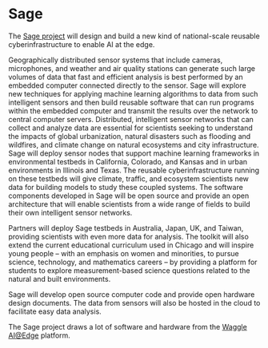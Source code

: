 # Sage

The [Sage project](https://sagecontinuum.org/) will design and build a new kind of national-scale reusable cyberinfrastructure to enable AI at the edge.

Geographically distributed sensor systems that include cameras, microphones, and weather and air quality stations can generate such large volumes of data that fast and efficient analysis is best performed by an embedded computer connected directly to the sensor. Sage will explore new techniques for applying machine learning algorithms to data from such intelligent sensors and then build reusable software that can run programs within the embedded computer and transmit the results over the network to central computer servers. Distributed, intelligent sensor networks that can collect and analyze data are essential for scientists seeking to understand the impacts of global urbanization, natural disasters such as flooding and wildfires, and climate change on natural ecosystems and city infrastructure. Sage will deploy sensor nodes that support machine learning frameworks in environmental testbeds in California, Colorado, and Kansas and in urban environments in Illinois and Texas. The reusable cyberinfrastructure running on these testbeds will give climate, traffic, and ecosystem scientists new data for building models to study these coupled systems. The software components developed in Sage will be open source and provide an open architecture that will enable scientists from a wide range of fields to build their own intelligent sensor networks.

Partners will deploy Sage testbeds in Australia, Japan, UK, and Taiwan, providing scientists with even more data for analysis. The toolkit will also extend the current educational curriculum used in Chicago and will inspire young people – with an emphasis on women and minorities, to pursue science, technology, and mathematics careers – by providing a platform for students to explore measurement-based science questions related to the natural and built environments.

Sage will develop open source computer code and provide open hardware design documents.  The data from sensors will also be hosted in the cloud to facilitate easy data analysis.

The Sage project draws a lot of software and hardware from the [Waggle AI@Edge](https://github.com/waggle-sensor/waggle) platform. 
